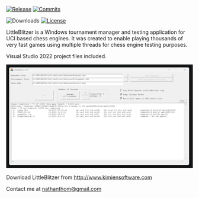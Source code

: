 <div align="left">

  [![Release][release-badge]][release-link]
  [![Commits][commits-badge]][commits-link]

  ![Downloads][downloads-badge]
  [![License][license-badge]][license-link]
 
</div>

LittleBlitzer is a Windows tournament manager and testing application for UCI based chess engines. It was created to enable
playing thousands of very fast games using multiple threads for chess engine testing purposes. 

Visual Studio 2022 project files included.

![alt tag](https://raw.githubusercontent.com/FireFather/littleblitzer/master/bitmaps/LittleBlitzer.png)

Download LittleBlitzer from http://www.kimiensoftware.com

Contact me at nathanthom@gmail.com

[license-badge]:https://img.shields.io/github/license/FireFather/littleblitzer?style=for-the-badge&label=license&color=success
[license-link]:https://github.com/FireFather/littleblitzer/blob/master/docs/LICENSE
[release-badge]:https://img.shields.io/github/v/release/FireFather/littleblitzer?style=for-the-badge&label=official%20release
[release-link]:https://github.com/FireFather/littleblitzer/releases/latest
[commits-badge]:https://img.shields.io/github/commits-since/FireFather/littleblitzer/latest?style=for-the-badge
[commits-link]:https://github.com/FireFather/littleblitzer/commits/main
[downloads-badge]:https://img.shields.io/github/downloads/FireFather/littleblitzer/total?color=success&style=for-the-badge
